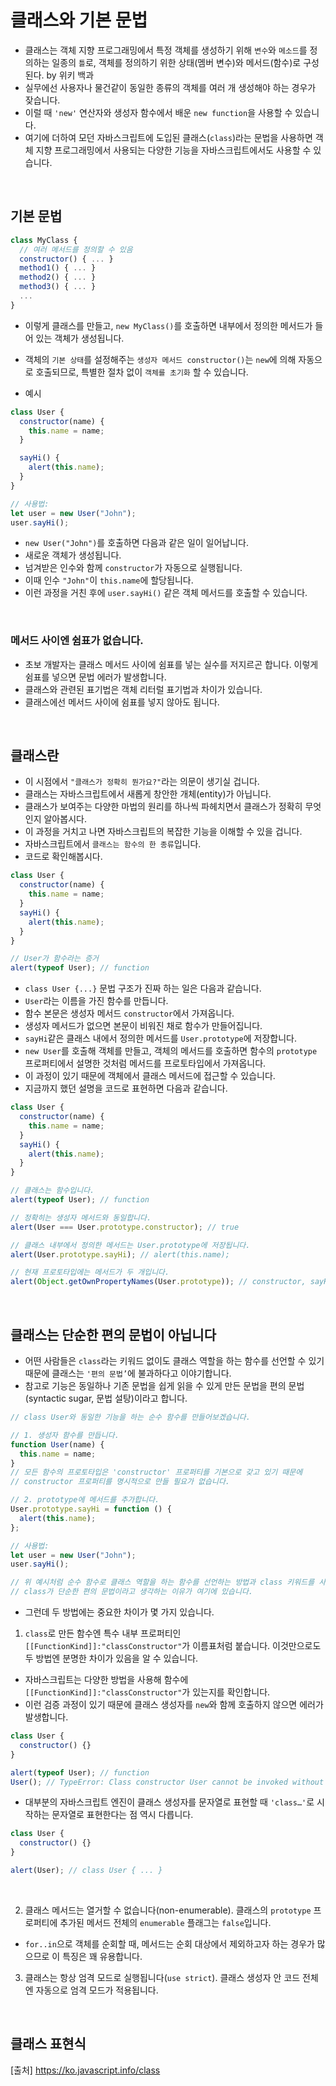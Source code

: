 # 클래스와 기본 문법

- 클래스는 객체 지향 프로그래밍에서 특정 객체를 생성하기 위해 `변수`와 `메소드`를 정의하는 일종의 `틀`로, 객체를 정의하기 위한 상태(멤버 변수)와 메서드(함수)로 구성된다. by 위키 백과
- 실무에선 사용자나 물건같이 동일한 종류의 객체를 여러 개 생성해야 하는 경우가 잦습니다.
- 이럴 때 `'new'` 연산자와 생성자 함수에서 배운 `new function`을 사용할 수 있습니다.
- 여기에 더하여 모던 자바스크립트에 도입된 클래스(`class`)라는 문법을 사용하면 객체 지향 프로그래밍에서 사용되는 다양한 기능을 자바스크립트에서도 사용할 수 있습니다.

<br>

## 기본 문법

```js
class MyClass {
  // 여러 메서드를 정의할 수 있음
  constructor() { ... }
  method1() { ... }
  method2() { ... }
  method3() { ... }
  ...
}
```

- 이렇게 클래스를 만들고, `new MyClass()`를 호출하면 내부에서 정의한 메서드가 들어 있는 객체가 생성됩니다.
- 객체의 `기본 상태`를 설정해주는 `생성자 메서드 constructor()`는 `new`에 의해 자동으로 호출되므로, 특별한 절차 없이 `객체를 초기화` 할 수 있습니다.

- 예시

```js
class User {
  constructor(name) {
    this.name = name;
  }

  sayHi() {
    alert(this.name);
  }
}

// 사용법:
let user = new User("John");
user.sayHi();
```

- `new User("John")`를 호출하면 다음과 같은 일이 일어납니다.
- 새로운 객체가 생성됩니다.
- 넘겨받은 인수와 함께 `constructor`가 자동으로 실행됩니다.
- 이때 인수 `"John"`이 `this.name`에 할당됩니다.
- 이런 과정을 거친 후에 `user.sayHi()` 같은 객체 메서드를 호출할 수 있습니다.

<br>

### 메서드 사이엔 쉼표가 없습니다.

- 초보 개발자는 클래스 메서드 사이에 쉼표를 넣는 실수를 저지르곤 합니다. 이렇게 쉼표를 넣으면 문법 에러가 발생합니다.
- 클래스와 관련된 표기법은 객체 리터럴 표기법과 차이가 있습니다.
- 클래스에선 메서드 사이에 쉼표를 넣지 않아도 됩니다.

<br>

## 클래스란

- 이 시점에서 `"클래스가 정확히 뭔가요?"`라는 의문이 생기실 겁니다.
- 클래스는 자바스크립트에서 새롭게 창안한 개체(entity)가 아닙니다.
- 클래스가 보여주는 다양한 마법의 원리를 하나씩 파헤치면서 클래스가 정확히 무엇인지 알아봅시다.
- 이 과정을 거치고 나면 자바스크립트의 복잡한 기능을 이해할 수 있을 겁니다.
- 자바스크립트에서 `클래스는 함수의 한 종류`입니다.
- 코드로 확인해봅시다.

```js
class User {
  constructor(name) {
    this.name = name;
  }
  sayHi() {
    alert(this.name);
  }
}

// User가 함수라는 증거
alert(typeof User); // function
```

- `class User {...}` 문법 구조가 진짜 하는 일은 다음과 같습니다.
- `User`라는 이름을 가진 함수를 만듭니다.
- 함수 본문은 생성자 메서드 `constructor`에서 가져옵니다.
- 생성자 메서드가 없으면 본문이 비워진 채로 함수가 만들어집니다.
- `sayHi`같은 클래스 내에서 정의한 메서드를 `User.prototype`에 저장합니다.
- `new User`를 호출해 객체를 만들고, 객체의 메서드를 호출하면 함수의 `prototype` 프로퍼티에서 설명한 것처럼 메서드를 프로토타입에서 가져옵니다.
- 이 과정이 있기 때문에 객체에서 클래스 메서드에 접근할 수 있습니다.
- 지금까지 했던 설명을 코드로 표현하면 다음과 같습니다.

```js
class User {
  constructor(name) {
    this.name = name;
  }
  sayHi() {
    alert(this.name);
  }
}

// 클래스는 함수입니다.
alert(typeof User); // function

// 정확히는 생성자 메서드와 동일합니다.
alert(User === User.prototype.constructor); // true

// 클래스 내부에서 정의한 메서드는 User.prototype에 저장됩니다.
alert(User.prototype.sayHi); // alert(this.name);

// 현재 프로토타입에는 메서드가 두 개입니다.
alert(Object.getOwnPropertyNames(User.prototype)); // constructor, sayHi
```

<br>

## 클래스는 단순한 편의 문법이 아닙니다

- 어떤 사람들은 `class`라는 키워드 없이도 클래스 역할을 하는 함수를 선언할 수 있기 때문에 클래스는 `'편의 문법’`에 불과하다고 이야기합니다.
- 참고로 기능은 동일하나 기존 문법을 쉽게 읽을 수 있게 만든 문법을 편의 문법(syntactic sugar, 문법 설탕)이라고 합니다.

```js
// class User와 동일한 기능을 하는 순수 함수를 만들어보겠습니다.

// 1. 생성자 함수를 만듭니다.
function User(name) {
  this.name = name;
}
// 모든 함수의 프로토타입은 'constructor' 프로퍼티를 기본으로 갖고 있기 때문에
// constructor 프로퍼티를 명시적으로 만들 필요가 없습니다.

// 2. prototype에 메서드를 추가합니다.
User.prototype.sayHi = function () {
  alert(this.name);
};

// 사용법:
let user = new User("John");
user.sayHi();

// 위 예시처럼 순수 함수로 클래스 역할을 하는 함수를 선언하는 방법과 class 키워드를 사용하는 방법의 결과는 거의 같습니다.
// class가 단순한 편의 문법이라고 생각하는 이유가 여기에 있습니다.
```

- 그런데 두 방법에는 중요한 차이가 몇 가지 있습니다.

1. `class`로 만든 함수엔 특수 내부 프로퍼티인 `[[FunctionKind]]:"classConstructor"`가 이름표처럼 붙습니다. 이것만으로도 두 방법엔 분명한 차이가 있음을 알 수 있습니다.

- 자바스크립트는 다양한 방법을 사용해 함수에 `[[FunctionKind]]:"classConstructor"`가 있는지를 확인합니다.
- 이런 검증 과정이 있기 때문에 클래스 생성자를 `new`와 함께 호출하지 않으면 에러가 발생합니다.

```js
class User {
  constructor() {}
}

alert(typeof User); // function
User(); // TypeError: Class constructor User cannot be invoked without 'new'
```

- 대부분의 자바스크립트 엔진이 클래스 생성자를 문자열로 표현할 때 `'class…'`로 시작하는 문자열로 표현한다는 점 역시 다릅니다.

```js
class User {
  constructor() {}
}

alert(User); // class User { ... }
```

<br>

2. 클래스 메서드는 열거할 수 없습니다(non-enumerable). 클래스의 `prototype` 프로퍼티에 추가된 메서드 전체의 `enumerable` 플래그는 `false`입니다.

- `for..in`으로 객체를 순회할 때, 메서드는 순회 대상에서 제외하고자 하는 경우가 많으므로 이 특징은 꽤 유용합니다.

3. 클래스는 항상 엄격 모드로 실행됩니다(`use strict`). 클래스 생성자 안 코드 전체엔 자동으로 엄격 모드가 적용됩니다.

<br>

## 클래스 표현식

[출처]
https://ko.javascript.info/class
